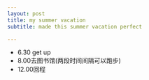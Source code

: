 ```yaml
---
layout: post
title: my summer vacation
subtitle: made this summer vacation perfect

---
```

- 6.30 get up
- 8.00去图书馆(两段时间间隔可以跑步)
- 12.00回程